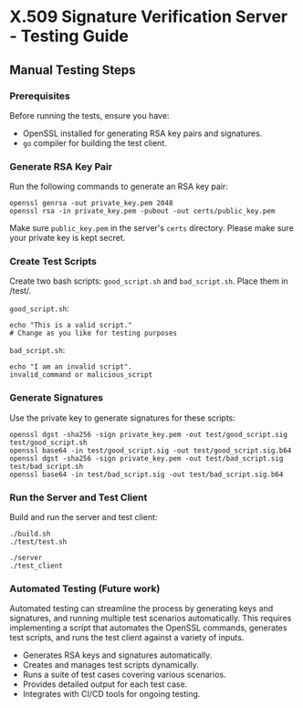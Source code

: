 # X.509 Signature Verification Server - Testing Guide

## Manual Testing Steps

### Prerequisites

Before running the tests, ensure you have:

- OpenSSL installed for generating RSA key pairs and signatures.
- `go` compiler for building the test client.

### Generate RSA Key Pair

Run the following commands to generate an RSA key pair:

```
openssl genrsa -out private_key.pem 2048
openssl rsa -in private_key.pem -pubout -out certs/public_key.pem
```

Make sure `public_key.pem` in the server's `certs` directory.
Please make sure your private key is kept secret.

### Create Test Scripts

Create two bash scripts: `good_script.sh` and `bad_script.sh`.
Place them in /test/.

`good_script.sh`:
```
echo "This is a valid script."
# Change as you like for testing purposes
```

`bad_script.sh`:
```
echo "I am an invalid script".
invalid_command or malicious_script
```


### Generate Signatures

Use the private key to generate signatures for these scripts:

```
openssl dgst -sha256 -sign private_key.pem -out test/good_script.sig test/good_script.sh
openssl base64 -in test/good_script.sig -out test/good_script.sig.b64
openssl dgst -sha256 -sign private_key.pem -out test/bad_script.sig test/bad_script.sh
openssl base64 -in test/bad_script.sig -out test/bad_script.sig.b64
```


### Run the Server and Test Client
Build and run the server and test client:
```
./build.sh
./test/test.sh

./server
./test_client
```

### Automated Testing (Future work)
Automated testing can streamline the process by generating keys and signatures, and running multiple test scenarios automatically. This requires implementing a script that automates the OpenSSL commands, generates test scripts, and runs the test client against a variety of inputs.

- Generates RSA keys and signatures automatically.
- Creates and manages test scripts dynamically.
- Runs a suite of test cases covering various scenarios.
- Provides detailed output for each test case.
- Integrates with CI/CD tools for ongoing testing.